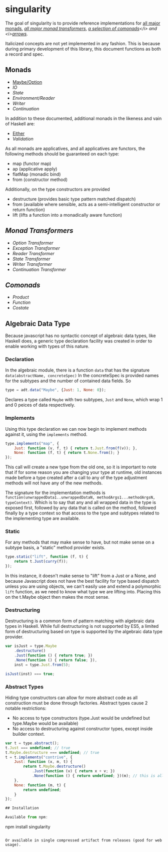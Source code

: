 # singularity
The goal of singularity is to provide reference implementations for [all major monads](http://en.wikipedia.org/wiki/Monad_%28functional_programming%29), <i>[all major monad transformers](http://en.wikipedia.org/wiki/Monad_transformer)</i>, <i>[a selection of comonads](http://en.wikipedia.org/wiki/Monad_(functional_programming)#Comonads)</i> and <i>[arrows](http://en.wikipedia.org/wiki/Arrow_%28computer_science%29)</i>.

Italicized concepts are not yet implemented in any fashion.  This is because during primary development of this library, this document functions as both a record and spec.

## Monads

* [Maybe/Option](docs/maybe.md)
* <i>IO</i>
* <i>State</i>
* <i>Environment/Reader</i>
* <i>Writer</i>
* <i>Continuation</i>

In addition to these documented, additional monads in the likeness and vain of Haskell are:

* [Either](docs/either.md)
* <i>Validation</i>

As all monads are applicatives, and all applicatives are functors, the following methods should be guaranteed on each type:

* map (functor map)
* ap (applicative apply)
* flatMap (monadic bind)
* from (constructor method)

Additionally, on the type constructors are provided

* destructure (provides basic type pattern matched dispatch)
* from (available where sensible, acts as a semi-intelligent constructor or return function)
* lift (lifts a function into a monadically aware function)

## <i>Monad Transformers</i>
* <i>Option Transformer</i>
* <i>Exception Transformer</i>
* <i>Reader Transformer</i>
* <i>State Transformer</i>
* <i>Writer Transformer</i>
* <i>Continuation Transformer</i>

## <i>Comonads</i>
* <i>Product</i>
* <i>Function</i>
* <i>Costate</i>

## Algebraic Data Type
Because javascript has no syntactic concept of algebraic data types, like Haskell does, a generic
type declaration facility was created in order to enable working with types of this nature.

### Declaration
In the algebraic module, there is a function ```data``` that has the signature ```data(abstractName, concreteSpec)```
In the concreteSpec is provided names for the subtypes and the number of contained data fields.
So
```javascript
type = adt.data("Maybe", {Just: 1, None: 0});
```
Declares a type called ```Maybe``` with two subtypes, ```Just``` and ```None```, which wrap 1 and 0
peices of data respectively.

### Implements
Using this type declaration we can now begin to implement methods against it, using the ```implements```
method.
```javascript
type.implements("map", {
    Just: function (v, f, t) { return t.Just.from(f(v)); },
    None: function (f, t) { return t.None.from(); }
});
```
This call will create a new type from the old one, so it is important to note that if for some reason
you are changing your type at runtime, old instances made before a type created after a call to any of
the type adjustment methods will not have any of the new methods.

The signature for the implementation methods is ```function(unwrappedData1..unwrappedDataN, methodArgs1...methodArgsN, typeContext)```.
Which is to say that any and all wrapped data in the type is exposed first, followed by any data that is called on the method,
followed finally by a type context so that access to the type and subtypes related to the implementing type are available.

### Static
For any methods that may make sense to have, but not make sense on a subtype basis, a "static" method provider exists.
```javascript
type.static("lift", function (f, t) {
    return t.Just(curry(f));
});
```
In this instance, it doesn't make sense to "lift" from a Just or a None, and because Javascript does not have
the best facility for type based dispatch unless you are using objects, we can't easily use and extend a polymorphic
```lift``` function, as we need to know what type we are lifting into.  Placing this on the t.Maybe object then makes
the most sense.

### Destructuring
Destructuring is a common form of pattern matching with algebraic data types in Haskell.  While full destructuring is not supported by ES5, a limited form of destructuring based on type is supported by the algebraic data type provider.
```javascript
var isJust = type.Maybe
    .destructure()
    .Just(function () { return true; })
    .None(function () { return false; }),
    inst = type.Just.from(5);

isJust(inst) === true;
```

### Abstract Types
Hiding type constructors can allow for more abstract code as all construction must be done through factories.  Abstract types cause 2 notable restrictions:

* No access to type constructors (type.Just would be undefined but type.Maybe would be available)
* No access to destructuring against constructor types, except inside builder context.

```javascript
var t = type.abstract();
t.Just === undefined; // true
t.Maybe.destructure === undefined; // true
t = t.implements("contrive", {
    Just: function (x, m, t) {
        return t.Maybe.destructure()
            .Just(function (v) { return x + v; })
            .None(function () { return undefined; })(m); // this is allowed
    },
    None: function (m, t) {
        return undefined;
    }
});

## Installation

Available from npm:

```
npm install singularity
```

Or available in single compressed artifact from releases (good for web usage).

